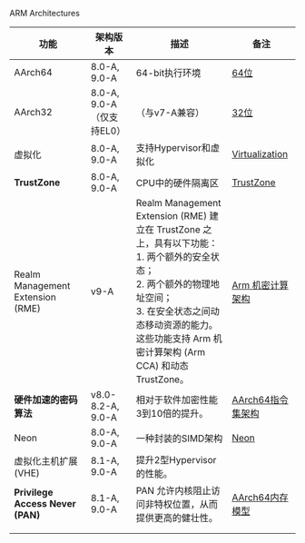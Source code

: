 ARM Architectures

| 功能                             | 架构版本                  | 描述                                                         | 备注                                                         |
| -------------------------------- | ------------------------- | ------------------------------------------------------------ | ------------------------------------------------------------ |
| AArch64                          | 8.0-A, 9.0-A              | 64-bit执行环境                                               | [64位](https://developer.arm.com/architectures/learn-the-architecture/a-profile) |
| AArch32                          | 8.0-A, 9.0-A（仅支持EL0） | （与v7-A兼容）                                               | [32位](https://developer.arm.com/architectures/learn-the-architecture/a-profile) |
| 虚拟化                           | 8.0-A, 9.0-A              | 支持Hypervisor和虚拟化                                       | [Virtualization](https://developer.arm.com/documentation/102142/latest) |
| **TrustZone**                    | 8.0-A, 9.0-A              | CPU中的硬件隔离区                                            | [TrustZone](https://developer.arm.com/documentation/102418/latest/) |
| Realm Management Extension (RME) | v9-A                      | Realm Management Extension (RME) 建立在 TrustZone 之上，具有以下功能：<br>1. 两个额外的安全状态；<br>2. 两个额外的物理地址空间；<br/>3. 在安全状态之间动态移动资源的能力。<br/>这些功能支持 Arm 机密计算架构 (Arm CCA) 和动态 TrustZone。 | [Arm 机密计算架构](https://developer.arm.com/architectures/architecture-security-features/confidential-computing) |
| **硬件加速的密码算法**           | v8.0-8.2-A, 9.0-A         | 相对于软件加密性能3到10倍的提升。                            | [AArch64指令集架构](https://developer.arm.com/documentation/102374/latest/) |
| Neon                             | 8.0-A, 9.0-A              | 一种封装的SIMD架构                                           | [Neon](https://developer.arm.com/architectures/instruction-sets/simd-isas/neon/neon-programmers-guide-for-armv8-a) |
| 虚拟化主机扩展(VHE)              | 8.1-A, 9.0-A              | 提升2型Hypervisor的性能。                                    |                                                              |
| **Privilege Access Never (PAN)** | 8.1-A, 9.0-A              | PAN 允许内核阻止访问非特权位置，从而提供更高的健壮性。       | [AArch64内存模型](https://developer.arm.com/documentation/102376/latest/Permissions-attributes) |
|                                  |                           |                                                              |                                                              |
|                                  |                           |                                                              |                                                              |

